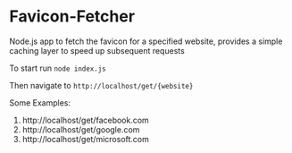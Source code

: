# Favicon-Fetcher
Node.js app to fetch the favicon for a specified website, provides a simple caching layer to speed up subsequent requests

To start run ```node index.js```

Then navigate to ```http://localhost/get/{website}```

Some Examples:
1. http://localhost/get/facebook.com
2. http://localhost/get/google.com
3. http://localhost/get/microsoft.com